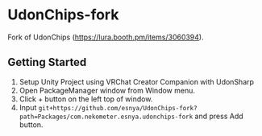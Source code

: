 # UdonChips-fork
Fork of UdonChips (https://lura.booth.pm/items/3060394).

## Getting Started
1. Setup Unity Project using VRChat Creator Companion with UdonSharp
2. Open PackageManager window from Window menu.
3. Click + button on the left top of window.
4. Input `git+https://github.com/esnya/UdonChips-fork?path=Packages/com.nekometer.esnya.udonchips-fork` and press Add button.
